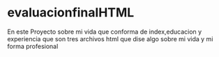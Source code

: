# evaluacionfinalHTML
En este Proyecto sobre mi vida que conforma de index,educacion y experiencia que son tres archivos html que dise algo sobre mi vida y mi forma profesional
